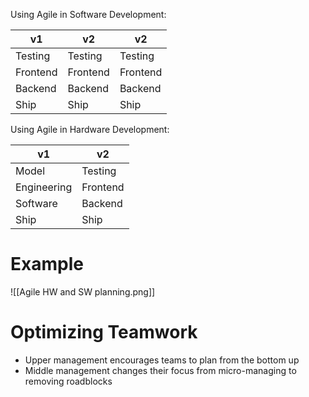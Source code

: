 Using Agile in Software Development:

| v1          | v2          | v2          |
| ----------- | ----------- | ----------- |
| Testing     | Testing     | Testing     |
| Frontend    | Frontend    | Frontend    |
| Backend     | Backend     | Backend     |
| Ship        | Ship        | Ship        |
Using Agile in Hardware Development:

| v1          | v2          |
| ----------- | ----------- |
| Model       | Testing     |
| Engineering | Frontend    |
| Software    | Backend     |
| Ship        | Ship        |

# Example
![[Agile HW and SW planning.png]]
# Optimizing Teamwork
-   Upper management encourages teams to plan from the bottom up
-   Middle management changes their focus from micro-managing to removing roadblocks